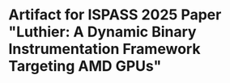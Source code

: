 # Artifact for ISPASS 2025 Paper "Luthier: A Dynamic Binary Instrumentation Framework Targeting AMD GPUs"


